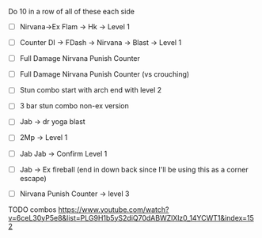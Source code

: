 Do 10 in a row of all of these each side

- [ ] Nirvana->Ex Flam -> Hk -> Level 1
- [ ] Counter DI -> FDash -> Nirvana -> Blast -> Level 1
- [ ] Full Damage Nirvana Punish Counter
- [ ] Full Damage Nirvana Punish Counter (vs crouching)
- [ ] Stun combo start with arch end with level 2
- [ ] 3 bar stun combo non-ex version
- [ ] Jab -> dr yoga blast
- [ ] 2Mp -> Level 1
- [ ] Jab Jab -> Confirm Level 1
- [ ] Jab -> Ex fireball (end in down back since I'll be using this as a corner escape)
- [ ] Nirvana Punish Counter -> level 3


TODO combos
https://www.youtube.com/watch?v=6ceL30yP5e8&list=PLG9H1b5yS2diQ70dABWZlXlz0_14YCWT1&index=152